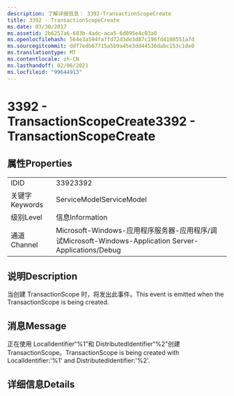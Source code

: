 ```yaml
---
description: 了解详细信息： 3392-TransactionScopeCreate
title: 3392 - TransactionScopeCreate
ms.date: 03/30/2017
ms.assetid: 2b6257a6-683b-4adc-aca5-6d095e4c03a0
ms.openlocfilehash: 564e3a594faffd72d3de3d87c196fd4108551a7d
ms.sourcegitcommit: ddf7edb67715a5b9a45e3dd44536dabc153c1de0
ms.translationtype: MT
ms.contentlocale: zh-CN
ms.lasthandoff: 02/06/2021
ms.locfileid: "99644913"
---
```

# <a name="3392---transactionscopecreate"></a><span data-ttu-id="8ff7c-103">3392 - TransactionScopeCreate</span><span class="sxs-lookup"><span data-stu-id="8ff7c-103">3392 - TransactionScopeCreate</span></span>

## <a name="properties"></a><span data-ttu-id="8ff7c-104">属性</span><span class="sxs-lookup"><span data-stu-id="8ff7c-104">Properties</span></span>  
  
|||  
|-|-|  
|<span data-ttu-id="8ff7c-105">ID</span><span class="sxs-lookup"><span data-stu-id="8ff7c-105">ID</span></span>|<span data-ttu-id="8ff7c-106">3392</span><span class="sxs-lookup"><span data-stu-id="8ff7c-106">3392</span></span>|  
|<span data-ttu-id="8ff7c-107">关键字</span><span class="sxs-lookup"><span data-stu-id="8ff7c-107">Keywords</span></span>|<span data-ttu-id="8ff7c-108">ServiceModel</span><span class="sxs-lookup"><span data-stu-id="8ff7c-108">ServiceModel</span></span>|  
|<span data-ttu-id="8ff7c-109">级别</span><span class="sxs-lookup"><span data-stu-id="8ff7c-109">Level</span></span>|<span data-ttu-id="8ff7c-110">信息</span><span class="sxs-lookup"><span data-stu-id="8ff7c-110">Information</span></span>|  
|<span data-ttu-id="8ff7c-111">通道</span><span class="sxs-lookup"><span data-stu-id="8ff7c-111">Channel</span></span>|<span data-ttu-id="8ff7c-112">Microsoft-Windows-应用程序服务器-应用程序/调试</span><span class="sxs-lookup"><span data-stu-id="8ff7c-112">Microsoft-Windows-Application Server-Applications/Debug</span></span>|  
  
## <a name="description"></a><span data-ttu-id="8ff7c-113">说明</span><span class="sxs-lookup"><span data-stu-id="8ff7c-113">Description</span></span>  

 <span data-ttu-id="8ff7c-114">当创建 TransactionScope 时，将发出此事件。</span><span class="sxs-lookup"><span data-stu-id="8ff7c-114">This event is emitted when the TransactionScope is being created.</span></span>  
  
## <a name="message"></a><span data-ttu-id="8ff7c-115">消息</span><span class="sxs-lookup"><span data-stu-id="8ff7c-115">Message</span></span>  

 <span data-ttu-id="8ff7c-116">正在使用 LocalIdentifier“%1”和 DistributedIdentifier“%2”创建 TransactionScope。</span><span class="sxs-lookup"><span data-stu-id="8ff7c-116">TransactionScope is being created with LocalIdentifier:'%1' and DistributedIdentifier:'%2'.</span></span>  
  
## <a name="details"></a><span data-ttu-id="8ff7c-117">详细信息</span><span class="sxs-lookup"><span data-stu-id="8ff7c-117">Details</span></span>
